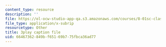 ```yaml
---
content_type: resource
description: ''
file: https://ol-ocw-studio-app-qa.s3.amazonaws.com/courses/8-01sc-classical-mechanics-fall-2016/66467362849bf65169b775fbca36ad77_lkeX42KQjac.srt
file_type: application/x-subrip
resourcetype: Other
title: 3play caption file
uid: 66467362-849b-f651-69b7-75fbca36ad77
---
```

